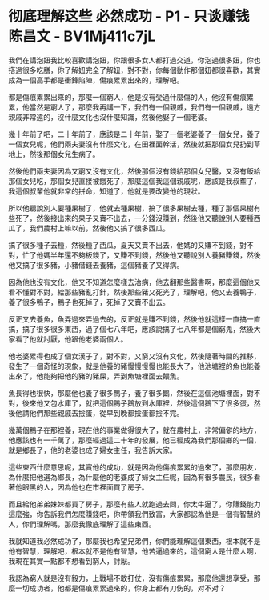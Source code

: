 # 彻底理解这些 必然成功 - P1 - 只谈赚钱陈昌文 - BV1Mj411c7jL

我們在講泡妞我比較喜歡講泡妞，你跟很多女人都打過交道，你泡過很多妞，你也搭過很多吃膳，你了解妞完全了解妞，對不對，你每個動作那個妞都很喜歡，其實成為一個高手都是衝鋒陷陣，傷痕累累出來的，理解吧。

都是傷痕累累出來的，那麼一個窮人，他是沒有受過什麼傷的人，他沒有傷痕累累，他當然是窮人了，那麼我再講一下，我們有一個親戚，我們有一個親戚，遠方親戚非常遠的，沒什麼文化也沒什麼知識，然後他娶了一個老婆。

幾十年前了吧，二十年前了，應該是二十年前，娶了一個老婆養了一個女兒，養了一個女兒呢，他們兩夫妻沒有什麼文化，在田裡面幹活，然後就把那個女兒扔到草地上，然後那個女兒生病了。

然後他們兩夫妻因為又窮又沒有文化，然後那個沒有錢給那個女兒醫，又沒有飯給那個女兒吃，那個女兒直接被餓死了，那麼這個我這個親戚呢，應該是我叔輩了，我這個叔輩他就非常的拼命，知道了，他就是要改變他的現狀。

所以他聽說別人要種果樹了，他就去種果樹，搞了很多果樹去種，種了那個果樹有些死了，然後接出來的果子又賣不出去，一分錢沒賺到，然後他又聽說別人要種西瓜了，我們農村上嘛以前，然後他又搞了很多西瓜。

搞了很多種子去種，然後種了西瓜，夏天又賣不出去，他媽的又賺不到錢，對不對，忙了他媽半年還不夠板錢了，又賺不到錢，然後他又聽說別人養豬賺錢，然後他又搞了很多豬，小豬借錢去養豬，這個豬養了又得病。

因為他也沒有文化，他又不知道怎麼樣去治病，他去翻那些醫書啊，那麼這個他又看不懂對不對，給那些豬亂打針，然後那些豬又死光了，理解吧，他又去養鴨子，養了很多鴨子，鴨子也死掉了，死掉了又賣不出去。

反正又去養魚，魚弄過來弄過去的，反正就是賺不到錢，然後他就這樣一直搞一直搞，搞了很多很多東西，過了個七八年吧，應該說搞了七八年都是個窮鬼，然後大家看了他就討厭，他跟他老婆兩個人。

他老婆累得也成了個女漢子了，對不對，又窮又沒有文化，然後隨著時間的推移，發生了一個奇怪的現象，就是他養的豬慢慢慢慢也能長大了，他池塘裡的魚也能養出來了，他能夠把他的豬的豬屎，弄到魚塘裡面去餵魚。

魚長得也很快，那麼他也養了很多鴨子，養了很多鵝，然後在這個池塘裡面，對不對，後來他又包水庫了，就把這個鴨子鵝放到水庫裡，然後這個鵝下了很多蛋，然後他請他們那些親戚去撿蛋，從早到晚都撿蛋都撿不完。

幾萬個鴨子在那裡養，現在他的事業做得很大了，就在農村上，非常偏僻的地方，他應該也有一千萬了，那麼經過這二十年的發展，他已經成為我們那個鄉的一個，就是鄉長了，他的老婆也成了婦女主任，我告訴大家。

這些東西什麼意思呢，其實他的成功，就是因為他傷痕累累的過來了，那麼朋友，為什麼把他選為鄉長，為什麼他的老婆成了婦女主任呢，因為有很多農民，很多看著他眼黑的人，因為他也在市裡面買了房子。

而且給他弟弟妹妹都買了房子，那麼有些人就跑過去問，你太牛逼了，你賺錢能力這麼強，你告訴我們怎麼賺錢吧，你帶領我們致富，大家都認為他是一個有智慧的人，你們理解嗎，那麼我徹底理解了這些東西。

我就知道我必然成功了，那麼我也希望兄弟們，你們能理解這個東西，根本就不是他有智慧，理解吧，根本就不是他有智慧，他苦逼過來的，這個窮人是什麼人啊，我現在其實一點都不想看到窮人，討厭。

我認為窮人就是沒有毅力，上戰場不敢打仗，沒有傷痕累累，那麼他還想享受，那麼一切成功者，他都是傷痕累累過來的，你身上都有刀伤的，对不对？

